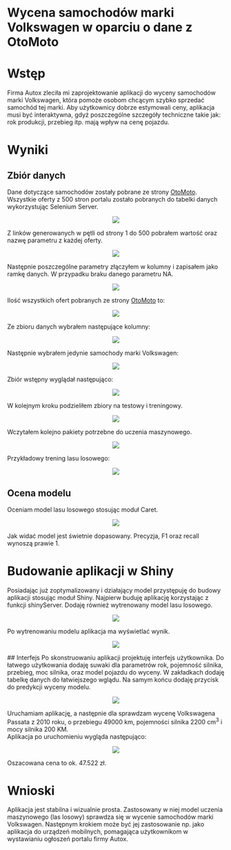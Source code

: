 # Wycena samochodów marki Volkswagen w oparciu o dane z OtoMoto

# Wstęp
Firma Autox zleciła mi zaprojektowanie aplikacji do wyceny samochodów marki Volkswagen, która pomoże osobom chcącym szybko sprzedać samochód tej marki. Aby użytkownicy dobrze estymowali ceny, aplikacja musi być interaktywna, gdyż poszczególne szczegóły techniczne takie jak: rok produkcji, przebieg itp. mają wpływ na cenę pojazdu.

# Wyniki
## Zbiór danych
Dane dotyczące samochodów zostały pobrane ze strony [OtoMoto](https://www.otomoto.pl/).</br>
Wszystkie oferty z 500 stron portalu zostało pobranych do tabelki danych wykorzystując Selenium Server.

<p align="center">
  <img src="https://github.com/TheLordWeirdSloughFeg/proj_wyc_VW_oto_moto/blob/main/obrazki/selenium.JPG" />
</p>
Z linków generowanych w pętli od strony 1 do 500 pobrałem wartość oraz nazwę parametru z każdej oferty.<br/>

<p align="center">
  <img src="https://github.com/TheLordWeirdSloughFeg/proj_wyc_VW_oto_moto/blob/main/obrazki/wektorlinkow.JPG" />
</p>
Następnie poszczególne parametry złączyłem w kolumny i zapisałem jako ramkę danych. W przypadku braku danego parametru  NA.

<p align="center">
  <img src="https://github.com/TheLordWeirdSloughFeg/proj_wyc_VW_oto_moto/blob/main/obrazki/df.JPG" />
</p>

Ilość wszystkich ofert pobranych ze strony [OtoMoto](https://www.otomoto.pl/) to:

<p align="center">
  <img src="https://github.com/TheLordWeirdSloughFeg/proj_wyc_VW_oto_moto/blob/main/obrazki/ilosc_ofert.JPG" />
</p>

Ze zbioru danych wybrałem następujące kolumny:

<p align="center">
  <img src="https://github.com/TheLordWeirdSloughFeg/proj_wyc_VW_oto_moto/blob/main/obrazki/kolumny.JPG" />
</p>
Następnie wybrałem jedynie samochody marki Volkswagen:

<p align="center">
  <img src="https://github.com/TheLordWeirdSloughFeg/proj_wyc_VW_oto_moto/blob/main/obrazki/VW.JPG" />
</p>
Zbiór wstępny wyglądał następująco:

<p align="center">
  <img src="https://github.com/TheLordWeirdSloughFeg/proj_wyc_VW_oto_moto/blob/main/obrazki/df_1.JPG" />
</p>
W kolejnym kroku podzieliłem zbiory na testowy i treningowy.

<p align="center">
  <img src="https://github.com/TheLordWeirdSloughFeg/proj_wyc_VW_oto_moto/blob/main/obrazki/podzial_zbiorow.JPG" />
</p>
Wczytałem kolejno pakiety potrzebne do uczenia maszynowego.

<p align="center">
  <img src="https://github.com/TheLordWeirdSloughFeg/proj_wyc_VW_oto_moto/blob/main/obrazki/biblioteki.JPG" />
</p>



Przykładowy trening lasu losowego:

<p align="center">
  <img src="https://github.com/TheLordWeirdSloughFeg/proj_wyc_VW_oto_moto/blob/main/obrazki/trening_rf.JPG" />
</p>


## Ocena modelu
Oceniam model lasu losowego stosując moduł Caret.

<p align="center">
  <img src="https://github.com/TheLordWeirdSloughFeg/proj_wyc_VW_oto_moto/blob/main/obrazki/ocena.JPG" />
</p>
Jak widać model jest świetnie dopasowany. Precyzja, F1 oraz recall wynoszą prawie 1.

# Budowanie aplikacji w Shiny
Posiadając już zoptymalizowany i działający model przystępuję do budowy aplikacji stosując moduł Shiny. Najpierw buduję aplikację korzystając z funkcji shinyServer. Dodaję również wytrenowany model lasu losowego.

<p align="center">
  <img src="https://github.com/TheLordWeirdSloughFeg/proj_wyc_VW_oto_moto/blob/main/obrazki/interfejs_c.JPG" />
</p>
Po wytrenowaniu modelu aplikacja ma wyświetlać wynik.

<p align="center">
  <img src="https://github.com/TheLordWeirdSloughFeg/proj_wyc_VW_oto_moto/blob/main/obrazki/interfejs_d.JPG" />
</p>
## Interfejs
Po skonstruowaniu aplikacji projektuję interfejs użytkownika. Do łatwego użytkowania dodaję suwaki dla parametrów rok, pojemność silnika, przebieg, moc silnika, oraz model pojazdu do wyceny. W zakładkach dodaję tabelkę danych do łatwiejszego wglądu. Na samym końcu dodaję przycisk do predykcji wyceny modelu.

<p align="center">
  <img src="https://github.com/TheLordWeirdSloughFeg/proj_wyc_VW_oto_moto/blob/main/obrazki/interfejs.JPG" />
</p>
Uruchamiam aplikację, a następnie dla sprawdzam wycenę Volkswagena Passata z 2010 roku, o przebiegu 49000 km, pojemności silnika 2200 cm<sup>3</sup> i mocy silnika 200 KM.<br/>
Aplikacja po uruchomieniu wygląda następująco:

<p align="center">
  <img src="https://github.com/TheLordWeirdSloughFeg/proj_wyc_VW_oto_moto/blob/main/obrazki/wycena_passata.JPG" />
</p>
Oszacowana cena to ok. 47.522 zł.

# Wnioski
Aplikacja jest stabilna i wizualnie prosta. Zastosowany w niej model uczenia maszynowego (las losowy) sprawdza się w wycenie samochodów marki Volkswagen. Następnym krokiem może być jej zastosowanie np. jako aplikacja do urządzeń mobilnych, pomagająca użytkownikom w wystawianiu ogłoszeń portalu firmy Autox.
